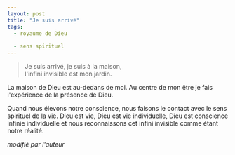 ```yaml
---
layout: post
title: "Je suis arrivé"
tags: 
  - royaume de Dieu 
 
  - sens spirituel
---
```






>Je suis arrivé, je suis à la maison,  
l'infini invisible est mon jardin.




La maison de Dieu est au-dedans de moi. Au centre de mon être je fais l'expérience de la présence de Dieu.

Quand nous élevons notre conscience, nous faisons le contact avec le sens spirituel de la vie. Dieu est vie, Dieu est vie individuelle, Dieu est conscience infinie individuelle et nous reconnaissons cet infini invisible comme étant notre réalité. 

<cite>modifié par l'auteur </cite>
